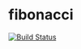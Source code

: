 # fibonacci
[![Build Status](http://ec2-18-144-141-116.us-west-1.compute.amazonaws.com/buildStatus/icon?job=fibonacci)](http://ec2-18-144-141-116.us-west-1.compute.amazonaws.com/job/fibonacci/)

